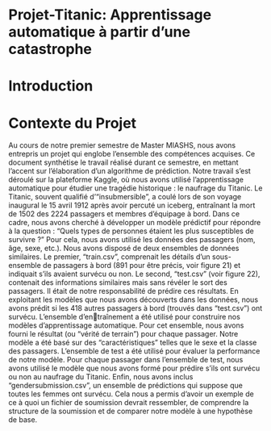 # Projet-Titanic: Apprentissage automatique à partir d’une catastrophe
# Introduction
# Contexte du Projet
Au cours de notre premier semestre de Master MIASHS, nous avons entrepris un projet
qui englobe l’ensemble des compétences acquises. Ce document synthétise le travail réalisé
durant ce semestre, en mettant l’accent sur l’élaboration d’un algorithme de prédiction.
Notre travail s’est déroulé sur la plateforme Kaggle, où nous avons utilisé l’apprentissage
automatique pour étudier une tragédie historique : le naufrage du Titanic. Le Titanic,
souvent qualifié d’“insubmersible”, a coulé lors de son voyage inaugural le 15 avril 1912
après avoir percuté un iceberg, entraînant la mort de 1502 des 2224 passagers et membres
d’équipage à bord.
Dans ce cadre, nous avons cherché à développer un modèle prédictif pour répondre à la
question : “Quels types de personnes étaient les plus susceptibles de survivre ?” Pour cela,
nous avons utilisé les données des passagers (nom, âge, sexe, etc.). Nous avons disposé de
deux ensembles de données similaires. Le premier, “train.csv”, comprenait les détails d’un
sous-ensemble de passagers à bord (891 pour être précis, voir figure 21) et indiquait s’ils
avaient survécu ou non. Le second, “test.csv” (voir figure 22), contenait des informations
similaires mais sans révéler le sort des passagers. Il était de notre responsabilité de prédire
ces résultats.
En exploitant les modèles que nous avons découverts dans les données, nous avons prédit
si les 418 autres passagers à bord (trouvés dans “test.csv”) ont survécu. L’ensemble d’entraînement a 
été utilisé pour construire nos modèles d’apprentissage automatique. Pour cet
ensemble, nous avons fourni le résultat (ou “vérité de terrain”) pour chaque passager. Notre
modèle a été basé sur des “caractéristiques” telles que le sexe et la classe des passagers.
L’ensemble de test a été utilisé pour évaluer la performance de notre modèle. Pour chaque
passager dans l’ensemble de test, nous avons utilisé le modèle que nous avons formé pour
prédire s’ils ont survécu ou non au naufrage du Titanic.
Enfin, nous avons inclus “gendersubmission.csv”, un ensemble de prédictions qui suppose
que toutes les femmes ont survécu. Cela nous a permis d’avoir un exemple de ce à quoi un
fichier de soumission devrait ressembler, de comprendre la structure de la soumission et de
comparer notre modèle à une hypothèse de base.
